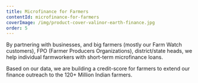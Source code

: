 ```yaml
---
title: Microfinance for Farmers
contentId: microfinance-for-farmers
coverImage: /img/product-cover-valinor-earth-finance.jpg
order: 5
---
```


By partnering with businesses, and big farmers (mostly our Farm Watch customers), FPO (Farmer Producers Organizations), district/state heads, we help individual farmworkers with short-term microfinance loans.

Based on our data, we are building a credit-score for farmers to extend our finance outreach to the 120+ Million Indian farmers.
